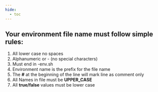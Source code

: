 ```yaml
---
hide:
  - toc
---
```

<script>
  document.title = "Tips and Tricks - Environment File";
</script>
## Your environment file name must follow simple rules:

1. All lower case no spaces
2. Alphanumeric  or - (no special characters)
3. Must end in -env.sh
4. Environment name is the prefix for the file name
5. The **#** at the beginning of the line will mark line as comment only
6. All Names in file must be **UPPER_CASE**
7. All **true/false** values must be lower case
